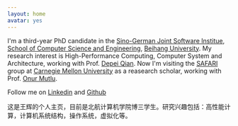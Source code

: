 ```yaml
---
layout: home
avatar: yes
---
```


I'm a third-year PhD candidate in the 
[Sino-German Joint Software Institue](http://www.jsi.buaa.edu.cn),
[School of Computer Science and Engineering](http://scse.buaa.edu.cn), 
[Beihang University](http://ev.buaa.edu.cn/).
My research interest is High-Performance Computing, Computer System 
and Architecture, working with 
Prof. [Depei Qian](http://scse.buaa.edu.cn/Webxx/Cms_qt/szdw.jsp?id=22865&lx=6). 
Now I'm visiting the [SAFARI](http://safari.ece.cmu.edu/) group 
at [Carnegie Mellon University](http://cmu.edu) as a reasearch scholar, 
working with Prof. [Onur Mutlu](http://users.ece.cmu.edu/~omutlu/).

Follow me on [Linkedin](http://www.linkedin.com/in/thinkwh) and [Github](https://github.com/thinkwh)

这是王辉的个人主页，目前是北航计算机学院博三学生。研究兴趣包括：高性能计算，计算机系统结构，操作系统，虚拟化等。

